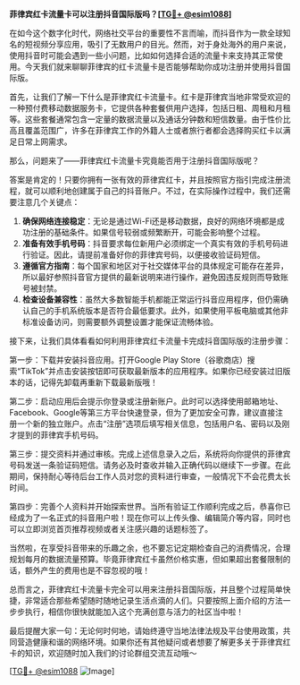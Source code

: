 **菲律宾红卡流量卡可以注册抖音国际版吗？[[TG💪+ @esim1088](https://t.me/s/esim1088)]**

在如今这个数字化时代，网络社交平台的重要性不言而喻，而抖音作为一款全球知名的短视频分享应用，吸引了无数用户的目光。然而，对于身处海外的用户来说，使用抖音时可能会遇到一些小问题，比如如何选择合适的流量卡来支持其正常使用。今天我们就来聊聊菲律宾的红卡流量卡是否能够帮助你成功注册并使用抖音国际版。

首先，让我们了解一下什么是菲律宾红卡流量卡。红卡是菲律宾当地非常受欢迎的一种预付费移动数据服务卡，它提供各种套餐供用户选择，包括日租、周租和月租等。这些套餐通常包含一定量的数据流量以及通话分钟数和短信数量。由于性价比高且覆盖范围广，许多在菲律宾工作的外籍人士或者旅行者都会选择购买红卡以满足日常上网需求。

那么，问题来了——菲律宾红卡流量卡究竟能否用于注册抖音国际版呢？

答案是肯定的！只要你拥有一张有效的菲律宾红卡，并且按照官方指引完成注册流程，就可以顺利地创建属于自己的抖音账户。不过，在实际操作过程中，我们还需要注意几个关键点：

1. **确保网络连接稳定**：无论是通过Wi-Fi还是移动数据，良好的网络环境都是成功注册的基础条件。如果信号较弱或频繁断开，可能会影响整个过程。
2. **准备有效手机号码**：抖音要求每位新用户必须绑定一个真实有效的手机号码进行验证。因此，请提前准备好你的菲律宾号码，以便接收验证码短信。
3. **遵循官方指南**：每个国家和地区对于社交媒体平台的具体规定可能存在差异，所以最好参照抖音官方提供的最新说明来进行操作，避免因违反规则而导致账号被封禁。
4. **检查设备兼容性**：虽然大多数智能手机都能正常运行抖音应用程序，但仍需确认自己的手机系统版本是否符合最低要求。此外，如果使用平板电脑或其他非标准设备访问，则需要额外调整设置才能保证流畅体验。

接下来，让我们具体看看如何利用菲律宾红卡流量卡完成抖音国际版的注册步骤：

第一步：下载并安装抖音应用。打开Google Play Store（谷歌商店）搜索“TikTok”并点击安装按钮即可获取最新版本的应用程序。如果你已经安装过旧版本的话，记得先卸载再重新下载最新版哦！

第二步：启动应用后会提示你登录或注册新账户。此时可以选择使用邮箱地址、Facebook、Google等第三方平台快速登录，但为了更加安全可靠，建议直接注册一个新的独立账户。点击“注册”选项后填写相关信息，包括用户名、密码以及刚才提到的菲律宾手机号码。

第三步：提交资料并通过审核。完成上述信息录入之后，系统将向你提供的菲律宾号码发送一条验证码短信。请务必及时查收并输入正确代码以继续下一步骤。在此期间，保持耐心等待后台工作人员对您的资料进行审查，一般情况下不会花费太长时间。

第四步：完善个人资料并开始探索世界。当所有验证工作顺利完成之后，恭喜你已经成为了一名正式的抖音用户啦！现在你可以上传头像、编辑简介等内容，同时也可以立即浏览首页推荐视频或者关注感兴趣的话题标签了。

当然啦，在享受抖音带来的乐趣之余，也不要忘记定期检查自己的消费情况，合理规划每月的数据流量预算。毕竟菲律宾红卡虽然价格实惠，但如果超出套餐限制的话，额外产生的费用也是不容忽视的哦！

总而言之，菲律宾红卡流量卡完全可以用来注册抖音国际版，并且整个过程简单快捷，非常适合那些希望随时随地记录生活点滴的人们。只要按照上面介绍的方法一步步执行，相信你很快就能加入这个充满创意与活力的社区当中啦！

最后提醒大家一句：无论何时何地，请始终遵守当地法律法规及平台使用政策，共同营造健康和谐的网络环境。如果你还有其他疑问或者想要了解更多关于菲律宾红卡的知识，欢迎随时加入我们的讨论群组交流互动哦～

[[TG💪+ @esim1088](https://t.me/s/esim1088) ![Image](https://i.postimg.cc/4NQfJmqS/Snipaste-2025-05-13-00-14-12.png)]